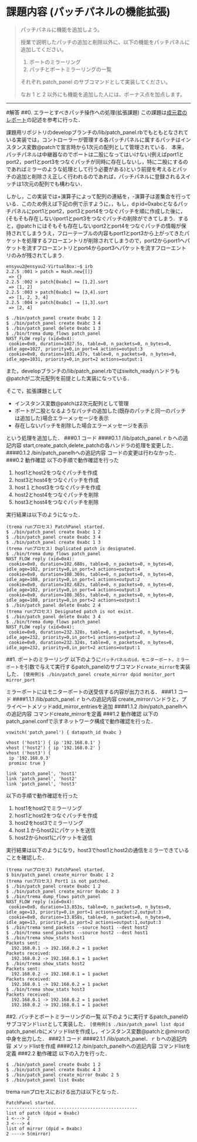 # 課題内容 (パッチパネルの機能拡張)
>パッチパネルに機能を追加しよう。
>
>授業で説明したパッチの追加と削除以外に、以下の機能をパッチパネルに追加してください。
>
>1. ポートのミラーリング
>2. パッチとポートミラーリングの一覧
>
>それぞれ patch_panel のサブコマンドとして実装してください。
>
>なお 1 と 2 以外にも機能を追加した人には、ボーナス点を加点します。                         



---

#解答
##0. エラーとすべきパッチ操作への処理(拡張課題)
この課題は[成元君のレポート](https://github.com/handai-trema/patch-panel-r-narimoto/blob/master/report.md#bug)の記述を参考に行った．

課題用リポジトリのdevelopブランチの/lib/patch_panel.rbでもともとなされている実装では，コントローラーが管理する各パッチパネルに属するパッチはインスタンス変数@patchで宣言時から1次元の配列として管理されている．
本来，パッチパネルは中継器なのでポートは二股になってはいけない(例えばport1とport2，port1とport3をつなぐパッチが同時に存在しないし，特に二股にするのであればミラーのような処理として行う必要がある)という前提を考えるとパッチの追加と削除さえ正しく行われるのであれば，パッチパネルに登録されるスイッチは1次元の配列でも構わない．

しかし，この実装では+演算子によって配列の連結を，-演算子は差集合を行っている．このため例えば下記の例で示すように，，もし，dｐid=0xabcとなるパッチパネルにport1とport2，port3とport4をつなぐパッチを順に作成した後に，(そもそも存在しない)port1とport3をつなぐパッチの削除ができてしまう．すると，@patcｈにはそもそも存在しないport2とport4をつなぐパッチの情報が保持されてしまううえ，フローテーブルの内容もport1とport3から上がってきたパケットを処理するフローエントリが削除されてしまうので，port2からport1へパケットを流すフローエントリとport4からport3へパケットを流すフローエントリのみが残されてしまう.

```
ensyuu2@ensyuu2-VirtualBox:~$ irb
2.2.5 :001 > patch = Hash.new{[]}
 => {}
2.2.5 :002 > patch[0xabc] += [1,2].sort
 => [1, 2]
2.2.5 :003 > patch[0xabc] += [3,4].sort
 => [1, 2, 3, 4]
2.2.5 :004 > patch[0xabc] -= [1,3].sort
 => [2, 4]
```
```
$ ./bin/patch_panel create 0xabc 1 2
$ ./bin/patch_panel create 0xabc 3 4
$ ./bin/patch_panel delete 0xabc 1 3
$ ./bin/trema dump_flows patch_panel
NXST_FLOW reply (xid=0x4):
 cookie=0x0, duration=1027.5s, table=0, n_packets=0, n_bytes=0, idle_age=1027, priority=0,in_port=4 actions=output:3
 cookie=0x0, duration=1031.437s, table=0, n_packets=0, n_bytes=0, idle_age=1031, priority=0,in_port=2 actions=output:1
```

また，developブランチの/lib/patch_panel.rbではswitch_readyハンドラも@patchが二次元配列を前提とした実装になっている．

そこで，拡張課題として

 * インスタンス変数@patchは2次元配列として管理
 * ポートが二股となるようなパッチの追加した(既存のパッチと同一のパッチは追加した)場合エラーメッセージを表示
 * 存在しないパッチを削除した場合エラーメッセージを表示

という処理を追加した．
###0.1 コード
####0.1.1 /lib/patch_panel.ｒｂへの追記内容
start,create_patch,delete_patchの各ハンドラの処理を変更した．
####0.1.2 /bin/patch_panelhへの追記内容
コードの変更は行わなかった．
###0.2 動作確認
以下の手順で動作確認を行った
 1. host1とhost2をつなぐパッチを作成
 2. host3とhost4をつなぐパッチを作成
 3. host１とhost3をつなぐパッチを作成
 4. host2とhost4をつなぐパッチを削除
 5. host3とhost4をつなぐパッチを削除

実行結果は以下のようになった．
```
(trema runプロセス) PatchPanel started.
$ ./bin/patch_panel create 0xabc 1 2
$ ./bin/patch_panel create 0xabc 3 4
$ ./bin/patch_panel create 0xabc 1 3
(trema runプロセス) Duplicated patch is designated.
$ ./bin/trema dump_flows patch_panel
NXST_FLOW reply (xid=0x4):
 cookie=0x0, duration=102.688s, table=0, n_packets=0, n_bytes=0, idle_age=102, priority=0,in_port=3 actions=output:4
 cookie=0x0, duration=108.369s, table=0, n_packets=0, n_bytes=0, idle_age=108, priority=0,in_port=1 actions=output:2
 cookie=0x0, duration=102.682s, table=0, n_packets=0, n_bytes=0, idle_age=102, priority=0,in_port=4 actions=output:3
 cookie=0x0, duration=108.365s, table=0, n_packets=0, n_bytes=0, idle_age=108, priority=0,in_port=2 actions=output:1
$ ./bin/patch_panel delete 0xabc 2 4
(trema runプロセス) Designated patch is not exist.
$ ./bin/patch_panel delete 0xabc 3 4
$ ./bin/trema dump_flows patch_panel
NXST_FLOW reply (xid=0x4):
 cookie=0x0, duration=232.328s, table=0, n_packets=0, n_bytes=0, idle_age=232, priority=0,in_port=1 actions=output:2
 cookie=0x0, duration=232.324s, table=0, n_packets=0, n_bytes=0, idle_age=232, priority=0,in_port=2 actions=output:1
```

##1. ポートのミラーリング
以下のように`パッチパネルのid，モニターポート，ミラーポート`を引数で与えて実行するpatch_panelのサブコマンド`create_mirror`を実装した．
``[使用例]$ ./bin/patch_panel create_mirror dpid monitor_port mirror_port``

ミラーポートにはモニターポートの送受信する内容が出力される．
###1.1 コード
####1.1.1 /lib/patch_panel.ｒｂへの追記内容
create_mirrorハンドラと，プライベートメソッドadd_mirror_entriesを追加
####1.1.2 /bin/patch_panelhへの追記内容
コマンドcreate_mirrorを定義
###1.2 動作確認
以下のpatch_panel.confで示すネットワーク構成で動作確認を行った．
```
vswitch('patch_panel') { datapath_id 0xabc }

vhost ('host1') { ip '192.168.0.1' }
vhost ('host2') { ip '192.168.0.2' }
vhost ('host3') {
 ip '192.168.0.3'
 promisc true }

link 'patch_panel', 'host1'
link 'patch_panel', 'host2'
link 'patch_panel', 'host3'
```

以下の手順で動作確認を行った
 1. host1をhost2でミラーリング
 2. host1とhost2をつなぐパッチを作成
 3. host2をhost3でミラーリング
 4. host１からhost2にパケットを送信
 5. host2からhost1にパケットを送信

実行結果は以下のようになり，host3でhost1とhost2の通信をミラーできていることを確認した．
```
(trema runプロセス) PatchPanel started.
$ bin/patch_panel create_mirror 0xabc 1 2
(trema runプロセス) Port1 is not patched.
$ ./bin/patch_panel create 0xabc 1 2
$ ./bin/patch_panel create_mirror 0xabc 2 3
$ ./bin/trema dump_flows patch_panel
NXST_FLOW reply (xid=0x4):
 cookie=0x0, duration=13.853s, table=0, n_packets=0, n_bytes=0, idle_age=13, priority=0,in_port=1 actions=output:2,output:3
 cookie=0x0, duration=13.858s, table=0, n_packets=0, n_bytes=0, idle_age=13, priority=0,in_port=2 actions=output:1,output:3
$ ./bin/trema send_packets --source host1 --dest host2
$ ./bin/trema send_packets --source host2 --dest host1
$ ./bin/trema show_stats host1
Packets sent:
  192.168.0.1 -> 192.168.0.2 = 1 packet
Packets received:
  192.168.0.2 -> 192.168.0.1 = 1 packet
$ ./bin/trema show_stats host2
Packets sent:
  192.168.0.2 -> 192.168.0.1 = 1 packet
Packets received:
  192.168.0.1 -> 192.168.0.2 = 1 packet
$ ./bin/trema show_stats host3
Packets received:
  192.168.0.1 -> 192.168.0.2 = 1 packet
  192.168.0.2 -> 192.168.0.1 = 1 packet
```


##2. パッチとポートミラーリングの一覧
以下のように実行するpatch_panelのサブコマンド``list``として実装した．
``[使用例]$ ./bin/patch_panel list dpid``
patch_panel.rbにメソッドlistを作成し，インスタンス変数@patchと@mirrorの中身を出力した．
###2.1 コード
####2.1.1 /lib/patch_panel．ｒｂへの追記内容
メソッドlistを作成
####2.1.2 /bin/patch_panelhへの追記内容
コマンドlistを定義
###2.2 動作確認
以下の入力を行った．

```
$ ./bin/patch_panel create 0xabc 1 2
$ ./bin/patch_panel create 0xabc 4 3
$ ./bin/patch_panel create_mirror 0xabc 2 5
$ ./bin/patch_panel list 0xabc
```

trema runプロセスにおける出力は以下となった．
```
PatchPanel started.
--------------------------------------------------
list of patch (dpid = 0xabc)
1 <---> 2
3 <---> 4
list of mirror (dpid = 0xabc)
2 ----> 5(mirror)
```
